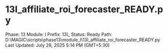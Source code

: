 # 13I_affiliate_roi_forecaster_READY.py

Phase: 13
Module: I
Prefix: 13I_
Status: Ready
Path: D:\MAGIC\scripts\phase13\module_I\13I_affiliate_roi_forecaster_READY.py
Last Updated: July 28, 2025 5:14 PM (GMT+5:30)